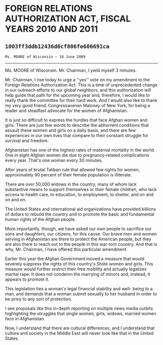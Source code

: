 # FOREIGN RELATIONS AUTHORIZATION ACT, FISCAL YEARS 2010 AND 2011
## `1003ff3ddb12436d6cf806fe606691ca`
`Ms. MOORE of Wisconsin — 10 June 2009`

---


Ms. MOORE of Wisconsin. Mr. Chairman, I yield myself 3 minutes.

Mr. Chairman, I rise today to urge a ''yes'' vote on my amendment to 
the Foreign Relations Authorization Act. This is a time of 
unprecedented change in our outreach efforts to our global neighbors, 
and this authorization will help guide that path for the upcoming year 
and, therefore, I would like to really thank the committee for their 
hard work. And I would also like to thank my very good friend, 
Congresswoman Maloney of New York, for being a leader and steadfast 
advocate for the women of Afghanistan.

It is just so difficult to express the hurdles that face Afghan women 
and girls. There are just few words to describe the abhorrent 
conditions that assault these women and girls on a daily basis, and 
there are few experiences in our own lives that compare to their 
constant struggle for survival and freedom.

Afghanistan has one of the highest rates of maternal mortality in the 
world. One in eight Afghan women die due to pregnancy-related 
complications every year. That's one woman every 30 minutes.

After years of brutal Taliban rule that allowed few rights for women, 
approximately 90 percent of their female population is illiterate.

There are over 50,000 widows in the country, many of whom lack 
substantive means to support themselves or their female children, who 
lack access to health care, to education, to employment, to shelter, 
and on and on and on.

The United States and international aid organizations have provided 
billions of dollars to rebuild the country and to promote the basic and 
fundamental human rights of the Afghan people.

More importantly, though, we have asked our own people to sacrifice 
our sons and daughters, our citizens, for this cause. Our brave men and 
women serving in Afghanistan are there to protect the American people, 
but they are also there to reach out to the people in this war-torn 
country. And that is why, Mr. Chairman, I have offered this particular 
amendment.

Earlier this year the Afghan Government moved a measure that would 
severely suppress the rights of this country's Shiite women and girls. 
This measure would further restrict their free mobility and actually 
legalizes marital rape. It does not condemn the marrying of minors and, 
instead, it appears to promote it.

This legislation ties a woman's legal financial stability and well-
being to a man, and demands that a woman submit sexually to her husband 
in order to be privy to any sort of protection.

I see proposals like this in-depth reporting on multiple news media 
outlets highlighting the struggles that single women, girls, widows, 
married women face in Afghanistan.

Now, I understand that there are cultural differences, and I 
understand that culture and society in the Middle East will never look 
like that in the United States.